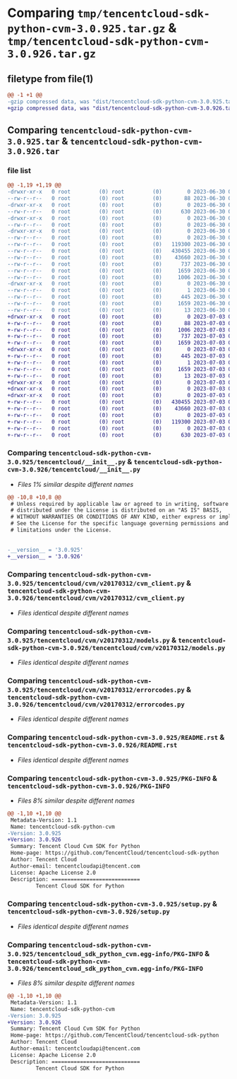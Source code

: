 # Comparing `tmp/tencentcloud-sdk-python-cvm-3.0.925.tar.gz` & `tmp/tencentcloud-sdk-python-cvm-3.0.926.tar.gz`

## filetype from file(1)

```diff
@@ -1 +1 @@
-gzip compressed data, was "dist/tencentcloud-sdk-python-cvm-3.0.925.tar", last modified: Fri Jun 30 02:04:50 2023, max compression
+gzip compressed data, was "dist/tencentcloud-sdk-python-cvm-3.0.926.tar", last modified: Mon Jul  3 00:23:40 2023, max compression
```

## Comparing `tencentcloud-sdk-python-cvm-3.0.925.tar` & `tencentcloud-sdk-python-cvm-3.0.926.tar`

### file list

```diff
@@ -1,19 +1,19 @@
-drwxr-xr-x   0 root         (0) root         (0)        0 2023-06-30 02:04:50.000000 tencentcloud-sdk-python-cvm-3.0.925/
--rw-r--r--   0 root         (0) root         (0)       88 2023-06-30 02:04:50.000000 tencentcloud-sdk-python-cvm-3.0.925/setup.cfg
-drwxr-xr-x   0 root         (0) root         (0)        0 2023-06-30 02:04:50.000000 tencentcloud-sdk-python-cvm-3.0.925/tencentcloud/
--rw-r--r--   0 root         (0) root         (0)      630 2023-06-30 02:04:50.000000 tencentcloud-sdk-python-cvm-3.0.925/tencentcloud/__init__.py
-drwxr-xr-x   0 root         (0) root         (0)        0 2023-06-30 02:04:50.000000 tencentcloud-sdk-python-cvm-3.0.925/tencentcloud/cvm/
--rw-r--r--   0 root         (0) root         (0)        0 2023-06-30 02:04:50.000000 tencentcloud-sdk-python-cvm-3.0.925/tencentcloud/cvm/__init__.py
-drwxr-xr-x   0 root         (0) root         (0)        0 2023-06-30 02:04:50.000000 tencentcloud-sdk-python-cvm-3.0.925/tencentcloud/cvm/v20170312/
--rw-r--r--   0 root         (0) root         (0)        0 2023-06-30 02:04:50.000000 tencentcloud-sdk-python-cvm-3.0.925/tencentcloud/cvm/v20170312/__init__.py
--rw-r--r--   0 root         (0) root         (0)   119300 2023-06-30 02:04:50.000000 tencentcloud-sdk-python-cvm-3.0.925/tencentcloud/cvm/v20170312/cvm_client.py
--rw-r--r--   0 root         (0) root         (0)   430455 2023-06-30 02:04:50.000000 tencentcloud-sdk-python-cvm-3.0.925/tencentcloud/cvm/v20170312/models.py
--rw-r--r--   0 root         (0) root         (0)    43660 2023-06-30 02:04:50.000000 tencentcloud-sdk-python-cvm-3.0.925/tencentcloud/cvm/v20170312/errorcodes.py
--rw-r--r--   0 root         (0) root         (0)      737 2023-06-30 02:04:50.000000 tencentcloud-sdk-python-cvm-3.0.925/README.rst
--rw-r--r--   0 root         (0) root         (0)     1659 2023-06-30 02:04:50.000000 tencentcloud-sdk-python-cvm-3.0.925/PKG-INFO
--rw-r--r--   0 root         (0) root         (0)     1006 2023-06-30 02:04:50.000000 tencentcloud-sdk-python-cvm-3.0.925/setup.py
-drwxr-xr-x   0 root         (0) root         (0)        0 2023-06-30 02:04:50.000000 tencentcloud-sdk-python-cvm-3.0.925/tencentcloud_sdk_python_cvm.egg-info/
--rw-r--r--   0 root         (0) root         (0)        1 2023-06-30 02:04:50.000000 tencentcloud-sdk-python-cvm-3.0.925/tencentcloud_sdk_python_cvm.egg-info/dependency_links.txt
--rw-r--r--   0 root         (0) root         (0)      445 2023-06-30 02:04:50.000000 tencentcloud-sdk-python-cvm-3.0.925/tencentcloud_sdk_python_cvm.egg-info/SOURCES.txt
--rw-r--r--   0 root         (0) root         (0)     1659 2023-06-30 02:04:50.000000 tencentcloud-sdk-python-cvm-3.0.925/tencentcloud_sdk_python_cvm.egg-info/PKG-INFO
--rw-r--r--   0 root         (0) root         (0)       13 2023-06-30 02:04:50.000000 tencentcloud-sdk-python-cvm-3.0.925/tencentcloud_sdk_python_cvm.egg-info/top_level.txt
+drwxr-xr-x   0 root         (0) root         (0)        0 2023-07-03 00:23:40.000000 tencentcloud-sdk-python-cvm-3.0.926/
+-rw-r--r--   0 root         (0) root         (0)       88 2023-07-03 00:23:40.000000 tencentcloud-sdk-python-cvm-3.0.926/setup.cfg
+-rw-r--r--   0 root         (0) root         (0)     1006 2023-07-03 00:23:40.000000 tencentcloud-sdk-python-cvm-3.0.926/setup.py
+-rw-r--r--   0 root         (0) root         (0)      737 2023-07-03 00:23:40.000000 tencentcloud-sdk-python-cvm-3.0.926/README.rst
+-rw-r--r--   0 root         (0) root         (0)     1659 2023-07-03 00:23:40.000000 tencentcloud-sdk-python-cvm-3.0.926/PKG-INFO
+drwxr-xr-x   0 root         (0) root         (0)        0 2023-07-03 00:23:40.000000 tencentcloud-sdk-python-cvm-3.0.926/tencentcloud_sdk_python_cvm.egg-info/
+-rw-r--r--   0 root         (0) root         (0)      445 2023-07-03 00:23:40.000000 tencentcloud-sdk-python-cvm-3.0.926/tencentcloud_sdk_python_cvm.egg-info/SOURCES.txt
+-rw-r--r--   0 root         (0) root         (0)        1 2023-07-03 00:23:40.000000 tencentcloud-sdk-python-cvm-3.0.926/tencentcloud_sdk_python_cvm.egg-info/dependency_links.txt
+-rw-r--r--   0 root         (0) root         (0)     1659 2023-07-03 00:23:40.000000 tencentcloud-sdk-python-cvm-3.0.926/tencentcloud_sdk_python_cvm.egg-info/PKG-INFO
+-rw-r--r--   0 root         (0) root         (0)       13 2023-07-03 00:23:40.000000 tencentcloud-sdk-python-cvm-3.0.926/tencentcloud_sdk_python_cvm.egg-info/top_level.txt
+drwxr-xr-x   0 root         (0) root         (0)        0 2023-07-03 00:23:40.000000 tencentcloud-sdk-python-cvm-3.0.926/tencentcloud/
+drwxr-xr-x   0 root         (0) root         (0)        0 2023-07-03 00:23:40.000000 tencentcloud-sdk-python-cvm-3.0.926/tencentcloud/cvm/
+drwxr-xr-x   0 root         (0) root         (0)        0 2023-07-03 00:23:40.000000 tencentcloud-sdk-python-cvm-3.0.926/tencentcloud/cvm/v20170312/
+-rw-r--r--   0 root         (0) root         (0)   430455 2023-07-03 00:23:40.000000 tencentcloud-sdk-python-cvm-3.0.926/tencentcloud/cvm/v20170312/models.py
+-rw-r--r--   0 root         (0) root         (0)    43660 2023-07-03 00:23:40.000000 tencentcloud-sdk-python-cvm-3.0.926/tencentcloud/cvm/v20170312/errorcodes.py
+-rw-r--r--   0 root         (0) root         (0)        0 2023-07-03 00:23:40.000000 tencentcloud-sdk-python-cvm-3.0.926/tencentcloud/cvm/v20170312/__init__.py
+-rw-r--r--   0 root         (0) root         (0)   119300 2023-07-03 00:23:40.000000 tencentcloud-sdk-python-cvm-3.0.926/tencentcloud/cvm/v20170312/cvm_client.py
+-rw-r--r--   0 root         (0) root         (0)        0 2023-07-03 00:23:40.000000 tencentcloud-sdk-python-cvm-3.0.926/tencentcloud/cvm/__init__.py
+-rw-r--r--   0 root         (0) root         (0)      630 2023-07-03 00:23:40.000000 tencentcloud-sdk-python-cvm-3.0.926/tencentcloud/__init__.py
```

### Comparing `tencentcloud-sdk-python-cvm-3.0.925/tencentcloud/__init__.py` & `tencentcloud-sdk-python-cvm-3.0.926/tencentcloud/__init__.py`

 * *Files 1% similar despite different names*

```diff
@@ -10,8 +10,8 @@
 # Unless required by applicable law or agreed to in writing, software
 # distributed under the License is distributed on an "AS IS" BASIS,
 # WITHOUT WARRANTIES OR CONDITIONS OF ANY KIND, either express or implied.
 # See the License for the specific language governing permissions and
 # limitations under the License.
 
 
-__version__ = '3.0.925'
+__version__ = '3.0.926'
```

### Comparing `tencentcloud-sdk-python-cvm-3.0.925/tencentcloud/cvm/v20170312/cvm_client.py` & `tencentcloud-sdk-python-cvm-3.0.926/tencentcloud/cvm/v20170312/cvm_client.py`

 * *Files identical despite different names*

### Comparing `tencentcloud-sdk-python-cvm-3.0.925/tencentcloud/cvm/v20170312/models.py` & `tencentcloud-sdk-python-cvm-3.0.926/tencentcloud/cvm/v20170312/models.py`

 * *Files identical despite different names*

### Comparing `tencentcloud-sdk-python-cvm-3.0.925/tencentcloud/cvm/v20170312/errorcodes.py` & `tencentcloud-sdk-python-cvm-3.0.926/tencentcloud/cvm/v20170312/errorcodes.py`

 * *Files identical despite different names*

### Comparing `tencentcloud-sdk-python-cvm-3.0.925/README.rst` & `tencentcloud-sdk-python-cvm-3.0.926/README.rst`

 * *Files identical despite different names*

### Comparing `tencentcloud-sdk-python-cvm-3.0.925/PKG-INFO` & `tencentcloud-sdk-python-cvm-3.0.926/PKG-INFO`

 * *Files 8% similar despite different names*

```diff
@@ -1,10 +1,10 @@
 Metadata-Version: 1.1
 Name: tencentcloud-sdk-python-cvm
-Version: 3.0.925
+Version: 3.0.926
 Summary: Tencent Cloud Cvm SDK for Python
 Home-page: https://github.com/TencentCloud/tencentcloud-sdk-python
 Author: Tencent Cloud
 Author-email: tencentcloudapi@tencent.com
 License: Apache License 2.0
 Description: ============================
         Tencent Cloud SDK for Python
```

### Comparing `tencentcloud-sdk-python-cvm-3.0.925/setup.py` & `tencentcloud-sdk-python-cvm-3.0.926/setup.py`

 * *Files identical despite different names*

### Comparing `tencentcloud-sdk-python-cvm-3.0.925/tencentcloud_sdk_python_cvm.egg-info/PKG-INFO` & `tencentcloud-sdk-python-cvm-3.0.926/tencentcloud_sdk_python_cvm.egg-info/PKG-INFO`

 * *Files 8% similar despite different names*

```diff
@@ -1,10 +1,10 @@
 Metadata-Version: 1.1
 Name: tencentcloud-sdk-python-cvm
-Version: 3.0.925
+Version: 3.0.926
 Summary: Tencent Cloud Cvm SDK for Python
 Home-page: https://github.com/TencentCloud/tencentcloud-sdk-python
 Author: Tencent Cloud
 Author-email: tencentcloudapi@tencent.com
 License: Apache License 2.0
 Description: ============================
         Tencent Cloud SDK for Python
```

